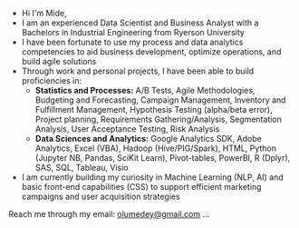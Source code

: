 - Hi I'm Mide,
- I am an experienced Data Scientist and Business Analyst with a Bachelors in Industrial Engineering from Ryerson University
- I have been fortunate to use my process and data analytics competencies to aid business development, optimize operations, and build agile solutions
- Through work and personal projects, I have been able to build proficiencies in:
  - **Statistics and Processes:** A/B Tests, Agile Methodologies, Budgeting and Forecasting, Campaign Management, Inventory and Fulfillment Management, Hypothesis Testing (alpha/beta error), Project planning, Requirements Gathering/Analysis, Segmentation Analysis, User Acceptance Testing, Risk Analysis
  - **Data Sciences and Analytics:** Google Analytics SDK, Adobe Analytics, Excel (VBA), Hadoop (Hive/PIG/Spark), HTML, Python (Jupyter NB, Pandas, SciKit Learn), Pivot-tables, PowerBI, R (Dplyr), SAS, SQL, Tableau, Visio
- I am currently building my curiosity in Machine Learning (NLP, AI) and basic front-end capabilities (CSS) to support efficient marketing campaigns and user acquisition strategies

Reach me through my email: olumedey@gmail.com ...

<!---
Olumedey/Olumedey is a ✨ special ✨ repository because its `README.md` (this file) appears on your GitHub profile.
You can click the Preview link to take a look at your changes.
--->
